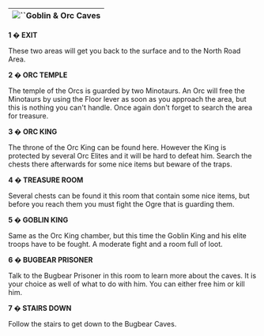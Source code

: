 | ![](https://www.gamebanshee.com/neverwinternights/nwnwalkthrough/maps/goblin&orc_caves.jpg)``Goblin & Orc Caves |
| :------------------------------------------------------------------------------------------------------------------: |

**1 � EXIT**

These two areas will get you back to the surface and to the North Road Area.

**2 � ORC TEMPLE**

The temple of the Orcs is guarded by two Minotaurs. An Orc will free the Minotaurs by using the Floor lever as soon as you approach the area, but this is nothing you can't handle. Once again don't forget to search the area for treasure.

**3 � ORC KING**

The throne of the Orc King can be found here. However the King is protected by several Orc Elites and it will be hard to defeat him. Search the chests there afterwards for some nice items but beware of the traps.

**4 � TREASURE ROOM**

Several chests can be found it this room that contain some nice items, but before you reach them you must fight the Ogre that is guarding them.

**5 � GOBLIN KING**

Same as the Orc King chamber, but this time the Goblin King and his elite troops have to be fought. A moderate fight and a room full of loot.

**6 � BUGBEAR PRISONER**

Talk to the Bugbear Prisoner in this room to learn more about the caves. It is your choice as well of what to do with him. You can either free him or kill him.

**7 � STAIRS DOWN**

Follow the stairs to get down to the Bugbear Caves.
